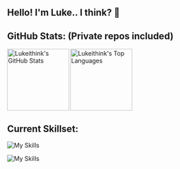 ## Hello! I'm Luke.. I think? 👋

## **GitHub Stats:** (Private repos included)
<p>
  <a href="#">
    <img align="left" height="144em" src="https://github-readme-stats.vercel.app/api?username=lukeithink&count_private=true&show_icons=true&theme=radical" alt="Lukeithink's GitHub Stats" />
  </a>
  
  <a href="#">
    <img align="center" height="144em" src="https://github-readme-stats.vercel.app/api/top-langs/?username=lukeithink&layout=compact&theme=radical" alt="Lukeithink's Top Languages" />
  </a>
  
</p>

## **Current Skillset:**

![My Skills](https://skillicons.dev/icons?i=vscode,idea)

![My Skills](https://skillicons.dev/icons?i=js,ts,pug,lua,java)

